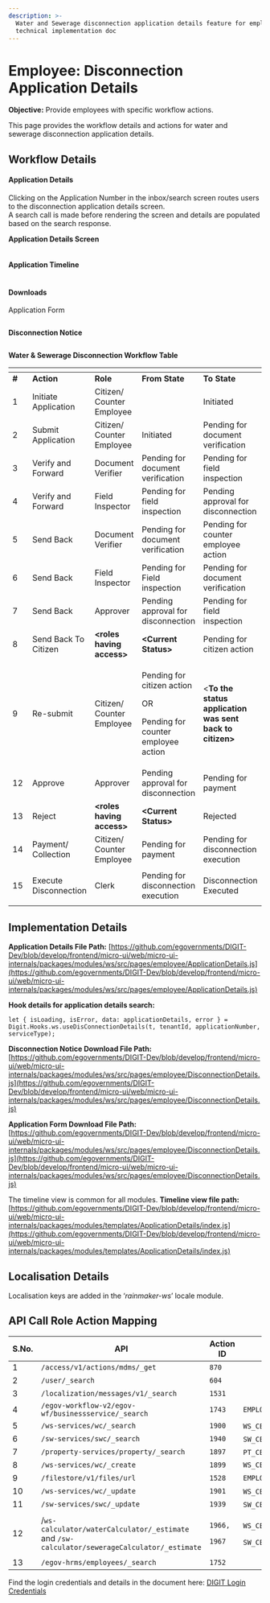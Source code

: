 ```yaml
---
description: >-
  Water and Sewerage disconnection application details feature for employees -
  technical implementation doc
---
```


# Employee: Disconnection Application Details

**Objective:** Provide employees with specific workflow actions.

This page provides the workflow details and actions for water and sewerage disconnection application details.&#x20;

## Workflow Details

#### **Application Details**

Clicking on the Application Number in the inbox/search screen routes users to the disconnection application details screen.\
A search call is made before rendering the screen and details are populated based on the search response.

**Application Details Screen**

<div align="left">

<figure><img src="../../../../../.gitbook/assets/image (419).png" alt=""><figcaption></figcaption></figure>

</div>

#### Application Timeline

<div align="left">

<figure><img src="../../../../../.gitbook/assets/image (574).png" alt=""><figcaption></figcaption></figure>

</div>

#### Downloads <a href="#downloads" id="downloads"></a>

Application Form

<figure><img src="../../../../../.gitbook/assets/image (569).png" alt=""><figcaption></figcaption></figure>

**Disconnection Notice**

<figure><img src="../../../../../.gitbook/assets/image (423).png" alt=""><figcaption></figcaption></figure>

**Water & Sewerage Disconnection Workflow Table**

<table data-header-hidden><thead><tr><th width="104"></th><th></th><th></th><th></th><th></th></tr></thead><tbody><tr><td><strong>#</strong></td><td><strong>Action</strong></td><td><strong>Role</strong></td><td><strong>From State</strong></td><td><strong>To State</strong></td></tr><tr><td>1</td><td>Initiate Application</td><td>Citizen/ Counter Employee</td><td> </td><td>Initiated</td></tr><tr><td>2</td><td>Submit Application</td><td>Citizen/ Counter Employee</td><td>Initiated</td><td>Pending for document verification</td></tr><tr><td>3</td><td>Verify and Forward</td><td>Document Verifier</td><td>Pending for document verification</td><td>Pending for field inspection</td></tr><tr><td>4</td><td>Verify and Forward</td><td>Field Inspector</td><td>Pending for field inspection</td><td>Pending approval for disconnection</td></tr><tr><td>5</td><td>Send Back</td><td>Document Verifier</td><td>Pending for document verification</td><td>Pending for counter employee action</td></tr><tr><td>6</td><td>Send Back</td><td>Field Inspector</td><td>Pending for Field inspection</td><td>Pending for document verification</td></tr><tr><td>7</td><td>Send Back</td><td>Approver</td><td>Pending approval for disconnection</td><td>Pending for field inspection</td></tr><tr><td>8</td><td>Send Back To Citizen</td><td><strong>&#x3C;roles having access></strong></td><td><strong>&#x3C;Current Status></strong></td><td>Pending for citizen action</td></tr><tr><td>9</td><td>Re-submit</td><td>Citizen/ Counter Employee</td><td><p>Pending for citizen action</p><p>OR</p><p>Pending for counter employee action</p></td><td>&#x3C;<strong>To the status application was sent back to citizen></strong></td></tr><tr><td>12</td><td>Approve</td><td>Approver</td><td>Pending approval for disconnection</td><td>Pending for payment</td></tr><tr><td>13</td><td>Reject</td><td><strong>&#x3C;roles having access></strong></td><td><strong>&#x3C;Current Status></strong></td><td>Rejected</td></tr><tr><td>14</td><td>Payment/ Collection</td><td>Citizen/ Counter Employee</td><td>Pending for payment</td><td>Pending for disconnection execution</td></tr><tr><td>15</td><td>Execute Disconnection</td><td>Clerk</td><td>Pending for disconnection execution</td><td><p>Disconnection Executed</p><p> </p></td></tr></tbody></table>

## **Implementation Details**

**Application Details File Path:** [https://github.com/egovernments/DIGIT-Dev/blob/develop/frontend/micro-ui/web/micro-ui-internals/packages/modules/ws/src/pages/employee/ApplicationDetails.js](https://github.com/egovernments/DIGIT-Dev/blob/develop/frontend/micro-ui/web/micro-ui-internals/packages/modules/ws/src/pages/employee/ApplicationDetails.js)

&#x20;**Hook details for application details search:**

```
let { isLoading, isError, data: applicationDetails, error } = Digit.Hooks.ws.useDisConnectionDetails(t, tenantId, applicationNumber, serviceType);
```

**Disconnection Notice Download File Path:** [https://github.com/egovernments/DIGIT-Dev/blob/develop/frontend/micro-ui/web/micro-ui-internals/packages/modules/ws/src/pages/employee/DisconnectionDetails.js](https://github.com/egovernments/DIGIT-Dev/blob/develop/frontend/micro-ui/web/micro-ui-internals/packages/modules/ws/src/pages/employee/DisconnectionDetails.js)

**Application Form Download File Path:** [https://github.com/egovernments/DIGIT-Dev/blob/develop/frontend/micro-ui/web/micro-ui-internals/packages/modules/ws/src/pages/employee/DisconnectionDetails.js](https://github.com/egovernments/DIGIT-Dev/blob/develop/frontend/micro-ui/web/micro-ui-internals/packages/modules/ws/src/pages/employee/DisconnectionDetails.js)

The timeline view is common for all modules. **Timeline view file path:** [https://github.com/egovernments/DIGIT-Dev/blob/develop/frontend/micro-ui/web/micro-ui-internals/packages/modules/templates/ApplicationDetails/index.js](https://github.com/egovernments/DIGIT-Dev/blob/develop/frontend/micro-ui/web/micro-ui-internals/packages/modules/templates/ApplicationDetails/index.js)

## **Localisation Details**

Localisation keys are added in the ‘_rainmaker-ws_’ locale module.

## **API Call Role Action Mapping**

<table><thead><tr><th width="88">S.No.</th><th>API</th><th>Action ID</th><th>Roles</th></tr></thead><tbody><tr><td>1</td><td><code>/access/v1/actions/mdms/_get</code></td><td><code>870</code></td><td> </td></tr><tr><td>2</td><td><code>/user/_search</code></td><td><code>604</code></td><td> </td></tr><tr><td>3</td><td><code>/localization/messages/v1/_search</code></td><td><code>1531</code></td><td> </td></tr><tr><td>4</td><td><code>/egov-workflow-v2/egov-wf/businessservice/_search</code></td><td><code>1743</code></td><td><code>EMPLOYEE</code></td></tr><tr><td>5</td><td><code>/ws-services/wc/_search</code></td><td><code>1900</code></td><td><code>WS_CEMP</code>,<code>WS_DOC_VERIFIER</code>,<code>WS_FIELD_INSPECTOR</code>,<code>WS_APPROVER</code>,<code>WS_CLERK</code></td></tr><tr><td>6</td><td><code>/sw-services/swc/_search</code></td><td><code>1940</code></td><td><code>SW_CEMP</code>,<code>SW_DOC_VERIFIER</code>,<code>SW_FIELD_INSPECTOR</code>,<code>SW_CLERK</code></td></tr><tr><td>7</td><td><code>/property-services/property/_search</code></td><td><code>1897</code></td><td><code>PT_CEMP</code>,<code>PT_DOC_VERIFIER</code>,<code>PT_FIELD_INSPECTOR</code>,<code>PT_APPROVER</code></td></tr><tr><td>8</td><td><code>/ws-services/wc/_create</code></td><td><code>1899</code></td><td><code>WS_CEMP</code></td></tr><tr><td>9</td><td><code>/filestore/v1/files/url</code></td><td><code>1528</code></td><td><code>EMPLOYEE</code></td></tr><tr><td>10</td><td><code>/ws-services/wc/_update</code></td><td><code>1901</code></td><td><code>WS_CEMP</code>,<code>WS_DOC_VERIFIER</code>,<code>WS_FIELD_INSPECTOR</code>,<code>WS_APPROVER</code>,<code>WS_CLERK</code></td></tr><tr><td>11</td><td><code>/sw-services/swc/_update</code></td><td><code>1939</code></td><td><code>SW_CEMP</code>,<code>SW_DOC_VERIFIER</code>,<code>SW_FIELD_INSPECTOR</code>,<code>SW_CLERK</code></td></tr><tr><td>12</td><td>/<code>ws-calculator/waterCalculator/_estimate</code> and <code>/sw-calculator/sewerageCalculator/_estimate</code></td><td><p><code>1966,</code></p><p><code>1967</code></p></td><td><p><code>WS_CEMP</code>,<code>WS_DOC_VERIFIER</code>,<code>WS_FIELD_INSPECTOR</code>,<code>WS_APPROVER</code>,<code>WS_CLERK</code></p><p><code>SW_CEMP,SW_DOC_VERIFIER,SW_FIELD_INSPECTOR,SW_CLERK</code></p></td></tr><tr><td>13</td><td><code>/egov-hrms/employees/_search</code></td><td><code>1752</code></td><td> </td></tr></tbody></table>

Find the login credentials and details in the document here: [<img src="https://developers.google.com/drive/images/drive_icon.png" alt="" data-size="line">DIGIT Login Credentials](https://docs.google.com/spreadsheets/d/15p6dmlVUXvopvzyyG06ty2rxtffSMQxN5F2l2FSWoFA/edit#gid=0)
